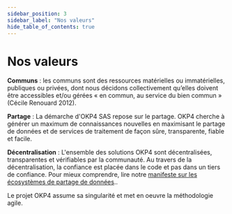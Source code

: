 ```yaml
---
sidebar_position: 3
sidebar_label: "Nos valeurs"
hide_table_of_contents: true
---
```


# Nos valeurs

**Communs** : les communs sont des ressources matérielles ou immatérielles, publiques ou privées, dont nous décidons collectivement qu’elles doivent être accessibles et/ou gérées « en commun, au service du bien commun » (Cécile Renouard 2012).

**Partage** : La démarche d'OKP4 SAS repose sur le partage. OKP4 cherche à générer un maximum de connaissances nouvelles en maximisant le partage de données et de services de traitement de façon sûre, transparente, fiable et facile.

**Décentralisation** : L'ensemble des solutions OKP4 sont décentralisées, transparentes et vérifiables par la communauté. Au travers de la décentralisation, la confiance est placée dans le code et pas dans un tiers de confiance. Pour mieux comprendre, lire notre [manifeste sur les écosystèmes de partage de données](https://github.com/okp4/publications/blob/main/papers/White%20paper%20-%20Data%20Spaces%20-%20Decentralised%20digital%20commons.pdf)..

Le projet OKP4 assume sa singularité et met en oeuvre la méthodologie agile.
